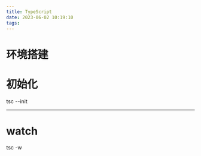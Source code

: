 ```yaml
---
title: TypeScript
date: 2023-06-02 10:19:10
tags:
---
```


# 环境搭建



# 初始化

tsc --init

---

# watch

tsc -w

